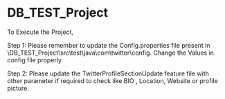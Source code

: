 # DB_TEST_Project

To Execute the Project, 

Step 1: Please remember to update the Config.properties file present in \DB_TEST_Project\src\test\java\com\twitter\config.
Change the Values in config file properly.

Step 2: Please update the TwitterProfileSectionUpdate feature file with other parameter if required to check like BIO , Location, Website or profile picture.


 
